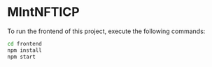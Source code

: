 # MIntNFTICP


To run the frontend of this project, execute the following commands:

```bash
cd frontend
npm install
npm start
